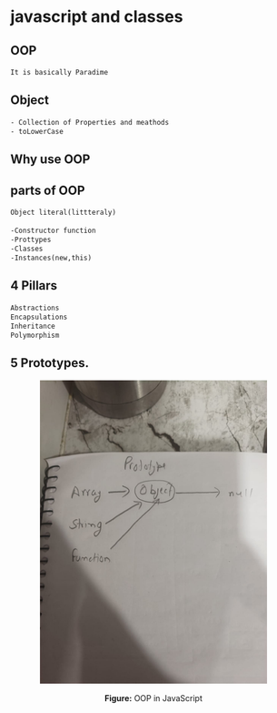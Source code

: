 # javascript and classes

## OOP
```
It is basically Paradime
```

## Object
```
- Collection of Properties and meathods
- toLowerCase
```
## Why use OOP


## parts of OOP
```
Object literal(littteraly)

-Constructor function
-Prottypes
-Classes
-Instances(new,this)

```

## 4 Pillars
```
Abstractions
Encapsulations
Inheritance
Polymorphism

```
## 5 Prototypes.

<div align="center">
  <img src="image.png" alt="OOP" width="400">
  <p><strong>Figure:</strong> OOP in JavaScript</p>
</div>

